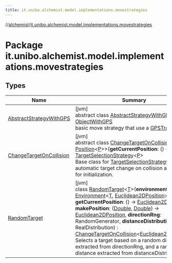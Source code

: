 ```yaml
---
title: it.unibo.alchemist.model.implementations.movestrategies
---
```

//[alchemist](../../index.html)/[it.unibo.alchemist.model.implementations.movestrategies](index.html)



# Package it.unibo.alchemist.model.implementations.movestrategies



## Types


| Name | Summary |
|---|---|
| [AbstractStrategyWithGPS](-abstract-strategy-with-g-p-s/index.html) | [jvm]<br>abstract class [AbstractStrategyWithGPS](-abstract-strategy-with-g-p-s/index.html) : [ObjectWithGPS](../it.unibo.alchemist.model.interfaces/-object-with-g-p-s/index.html)<br>basic move strategy that use a [GPSTrace](../it.unibo.alchemist.model.interfaces/-g-p-s-trace/index.html). |
| [ChangeTargetOnCollision](-change-target-on-collision/index.html) | [jvm]<br>abstract class [ChangeTargetOnCollision](-change-target-on-collision/index.html)<[P](-change-target-on-collision/index.html) : [Position](../it.unibo.alchemist.model.interfaces/-position/index.html)<[P](-change-target-on-collision/index.html)>>(**getCurrentPosition**: () -> [P](-change-target-on-collision/index.html)) : [TargetSelectionStrategy](../it.unibo.alchemist.model.interfaces.movestrategies/-target-selection-strategy/index.html)<[P](-change-target-on-collision/index.html)> <br>Base class for [TargetSelectionStrategy](../it.unibo.alchemist.model.interfaces.movestrategies/-target-selection-strategy/index.html) offering automatic target change on collision and utilities for initialization. |
| [RandomTarget](-random-target/index.html) | [jvm]<br>class [RandomTarget](-random-target/index.html)<[T](-random-target/index.html)>(**environment**: [Environment](../it.unibo.alchemist.model.interfaces/-environment/index.html)<[T](-random-target/index.html), [Euclidean2DPosition](../it.unibo.alchemist.model.implementations.positions/-euclidean2-d-position/index.html)>, **getCurrentPosition**: () -> [Euclidean2DPosition](../it.unibo.alchemist.model.implementations.positions/-euclidean2-d-position/index.html), **makePosition**: ([Double](https://kotlinlang.org/api/latest/jvm/stdlib/kotlin/-double/index.html), [Double](https://kotlinlang.org/api/latest/jvm/stdlib/kotlin/-double/index.html)) -> [Euclidean2DPosition](../it.unibo.alchemist.model.implementations.positions/-euclidean2-d-position/index.html), **directionRng**: RandomGenerator, **distanceDistribution**: RealDistribution) : [ChangeTargetOnCollision](-change-target-on-collision/index.html)<[Euclidean2DPosition](../it.unibo.alchemist.model.implementations.positions/-euclidean2-d-position/index.html)> <br>Selects a target based on a random direction extracted from directionRng, and a random distance extracted from distanceDistribution. |

